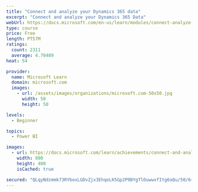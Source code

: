 ```yaml
---
title: "Connect and analyze your Dynamics 365 data​"
excerpt: "Connect and analyze your Dynamics 365 Data​"
webUrl: https://docs.microsoft.com/en-us/learn/modules/connect-analyze-dynamics-365-data/
type: course
price: Free
length: PT57M
ratings:
  count: 2311
  average: 4.70489
heat: 54

provider:
  name: Microsoft Learn
  domain: microsoft.com
  images:
    - url: /assets/images/organizations/microsoft.com-50x50.jpg
      width: 50
      height: 50

levels:
  - Beginner

topics:
  - Power BI

images:
  - url: https://docs.microsoft.com/learn/achievements/connect-and-analyze-your-microsoft-dynamics-365-data-social.png
    width: 800
    height: 400
    isCached: true

secured: "QLqyNdzmmk73RYboxLGDvZjx3EhqoLK5Gp2P9BYgTlOuwwxfItg6oQu/50/6+k3WCA/Vwb2vdmPtGamVyksc0kdDwgzPc1iJVY4QmN4Rhjc43zce1IfIKUO6dFIx/dVhGxyKEk8VSAvbGcTqKlc/kZPBgEJb/QGInkdMCERnX7eXan9i9F+a/JeRVzHdQbaG/K0FwfwWlQRpcXWi0httJKRMX+eYgHO/B9marhmZgj+4B364LWahbkxOK3qD7IWnNFXRtFpbiCPGsFT1S9zPKOaaot4RkPGM8DWnI+w/RDvTEFRWOmWDG2rSbimwj+/MFLOGvSxpUOLAP2fvNfwRH6lvug+aNOBS/jRabC/5Yzn3h4TfqYdRhpNOKQzT3XI2VbkHl7LeeC5ZtDVROPnvxBbRTuJSTnsnUDQPEW1R6r8=;00N2D7ZSjGkuEd3JwhDhEA=="
---
```


